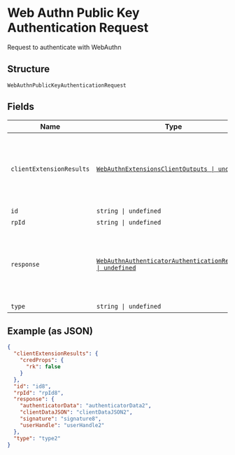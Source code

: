 
# Web Authn Public Key Authentication Request

Request to authenticate with WebAuthn

## Structure

`WebAuthnPublicKeyAuthenticationRequest`

## Fields

| Name | Type | Tags | Description |
|  --- | --- | --- | --- |
| `clientExtensionResults` | [`WebAuthnExtensionsClientOutputs \| undefined`](../../doc/models/web-authn-extensions-client-outputs.md) | Optional | Contains extension output for requested extensions during a WebAuthn ceremony |
| `id` | `string \| undefined` | Optional | - |
| `rpId` | `string \| undefined` | Optional | - |
| `response` | [`WebAuthnAuthenticatorAuthenticationResponse \| undefined`](../../doc/models/web-authn-authenticator-authentication-response.md) | Optional | The <i>authenticator's<i> response for the authentication ceremony in its encoded format |
| `type` | `string \| undefined` | Optional | - |

## Example (as JSON)

```json
{
  "clientExtensionResults": {
    "credProps": {
      "rk": false
    }
  },
  "id": "id8",
  "rpId": "rpId8",
  "response": {
    "authenticatorData": "authenticatorData2",
    "clientDataJSON": "clientDataJSON2",
    "signature": "signature8",
    "userHandle": "userHandle2"
  },
  "type": "type2"
}
```

